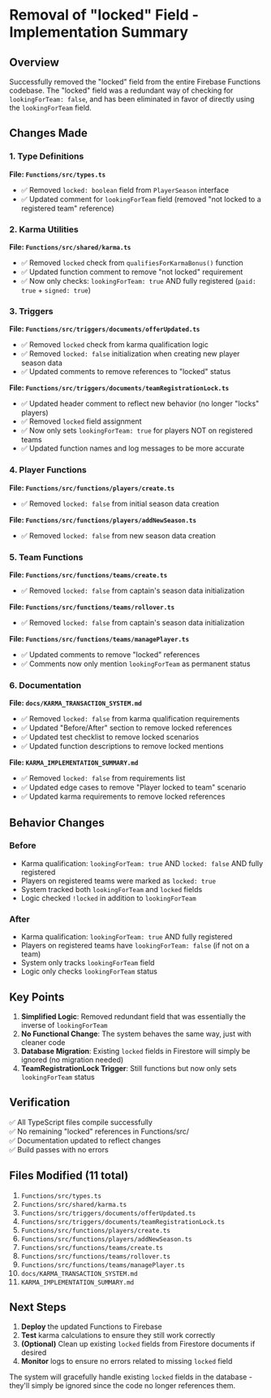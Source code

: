 # Removal of "locked" Field - Implementation Summary

## Overview

Successfully removed the "locked" field from the entire Firebase Functions codebase. The "locked" field was a redundant way of checking for `lookingForTeam: false`, and has been eliminated in favor of directly using the `lookingForTeam` field.

## Changes Made

### 1. Type Definitions

**File: `Functions/src/types.ts`**

- ✅ Removed `locked: boolean` field from `PlayerSeason` interface
- ✅ Updated comment for `lookingForTeam` field (removed "not locked to a registered team" reference)

### 2. Karma Utilities

**File: `Functions/src/shared/karma.ts`**

- ✅ Removed `locked` check from `qualifiesForKarmaBonus()` function
- ✅ Updated function comment to remove "not locked" requirement
- ✅ Now only checks: `lookingForTeam: true` AND fully registered (`paid: true` + `signed: true`)

### 3. Triggers

**File: `Functions/src/triggers/documents/offerUpdated.ts`**

- ✅ Removed `locked` check from karma qualification logic
- ✅ Removed `locked: false` initialization when creating new player season data
- ✅ Updated comments to remove references to "locked" status

**File: `Functions/src/triggers/documents/teamRegistrationLock.ts`**

- ✅ Updated header comment to reflect new behavior (no longer "locks" players)
- ✅ Removed `locked` field assignment
- ✅ Now only sets `lookingForTeam: true` for players NOT on registered teams
- ✅ Updated function names and log messages to be more accurate

### 4. Player Functions

**File: `Functions/src/functions/players/create.ts`**

- ✅ Removed `locked: false` from initial season data creation

**File: `Functions/src/functions/players/addNewSeason.ts`**

- ✅ Removed `locked: false` from new season data creation

### 5. Team Functions

**File: `Functions/src/functions/teams/create.ts`**

- ✅ Removed `locked: false` from captain's season data initialization

**File: `Functions/src/functions/teams/rollover.ts`**

- ✅ Removed `locked: false` from captain's season data initialization

**File: `Functions/src/functions/teams/managePlayer.ts`**

- ✅ Updated comments to remove "locked" references
- ✅ Comments now only mention `lookingForTeam` as permanent status

### 6. Documentation

**File: `docs/KARMA_TRANSACTION_SYSTEM.md`**

- ✅ Removed `locked: false` from karma qualification requirements
- ✅ Updated "Before/After" section to remove locked references
- ✅ Updated test checklist to remove locked scenarios
- ✅ Updated function descriptions to remove locked mentions

**File: `KARMA_IMPLEMENTATION_SUMMARY.md`**

- ✅ Removed `locked: false` from requirements list
- ✅ Updated edge cases to remove "Player locked to team" scenario
- ✅ Updated karma requirements to remove locked references

## Behavior Changes

### Before

- Karma qualification: `lookingForTeam: true` AND `locked: false` AND fully registered
- Players on registered teams were marked as `locked: true`
- System tracked both `lookingForTeam` and `locked` fields
- Logic checked `!locked` in addition to `lookingForTeam`

### After

- Karma qualification: `lookingForTeam: true` AND fully registered
- Players on registered teams have `lookingForTeam: false` (if not on a team)
- System only tracks `lookingForTeam` field
- Logic only checks `lookingForTeam` status

## Key Points

1. **Simplified Logic**: Removed redundant field that was essentially the inverse of `lookingForTeam`
2. **No Functional Change**: The system behaves the same way, just with cleaner code
3. **Database Migration**: Existing `locked` fields in Firestore will simply be ignored (no migration needed)
4. **TeamRegistrationLock Trigger**: Still functions but now only sets `lookingForTeam` status

## Verification

✅ All TypeScript files compile successfully  
✅ No remaining "locked" references in Functions/src/  
✅ Documentation updated to reflect changes  
✅ Build passes with no errors

## Files Modified (11 total)

1. `Functions/src/types.ts`
2. `Functions/src/shared/karma.ts`
3. `Functions/src/triggers/documents/offerUpdated.ts`
4. `Functions/src/triggers/documents/teamRegistrationLock.ts`
5. `Functions/src/functions/players/create.ts`
6. `Functions/src/functions/players/addNewSeason.ts`
7. `Functions/src/functions/teams/create.ts`
8. `Functions/src/functions/teams/rollover.ts`
9. `Functions/src/functions/teams/managePlayer.ts`
10. `docs/KARMA_TRANSACTION_SYSTEM.md`
11. `KARMA_IMPLEMENTATION_SUMMARY.md`

## Next Steps

1. **Deploy** the updated Functions to Firebase
2. **Test** karma calculations to ensure they still work correctly
3. **(Optional)** Clean up existing `locked` fields from Firestore documents if desired
4. **Monitor** logs to ensure no errors related to missing `locked` field

The system will gracefully handle existing `locked` fields in the database - they'll simply be ignored since the code no longer references them.
